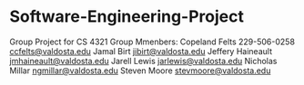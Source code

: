 # Software-Engineering-Project
Group Project for CS 4321
Group Mmenbers: 
  Copeland Felts          229-506-0258        ccfelts@valdosta.edu
  Jamal Birt                                  jibirt@valdosta.edu
  Jeffery Haineault                           jmhaineault@valdosta.edu
  Jarell Lewis                                jarlewis@valdosta.edu
  Nicholas Millar                             ngmillar@valdosta.edu
  Steven Moore                                stevmoore@valdosta.edu
